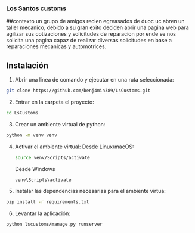 ### Los Santos customs

##contexto
un grupo de amigos recien egreasados de duoc uc abren un taller mecanico, debido a su gran exito deciden abrir una pagina web
para agilizar sus cotizaciones y solicitudes de reparacion por ende se nos solicita una pagina capaz de realizar diversas solicitudes en base 
a reparaciones mecanicas y automotrices.

## Instalación

1. Abrir una linea de comando y ejecutar en una ruta seleccionada:
```bash
git clone https://github.com/benj4min389/LsCustoms.git
```

2. Entrar en la carpeta el proyecto:
```bash
cd LsCustoms
```

3. Crear un ambiente virtual de python:
```bash
python -m venv venv
```

4. Activar el ambiente virtual:
    Desde Linux/macOS:
    ```bash
    source venv/Scripts/activate
    ```
    Desde Windows
    ```bash
    venv\Scripts\activate
    ```

5. Instalar las dependencias necesarias para el ambiente virtua:
```bash
pip install -r requirements.txt
```

6. Levantar la aplicación:
```bash
python lscustoms/manage.py runserver
```

